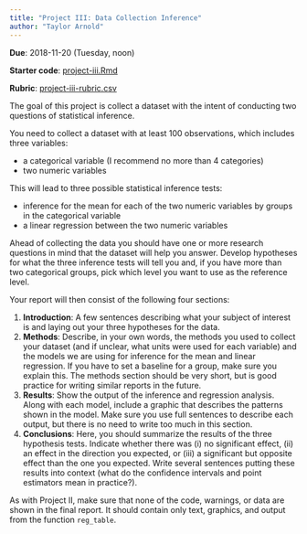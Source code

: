 ```yaml
---
title: "Project III: Data Collection Inference"
author: "Taylor Arnold"
---
```


**Due**: 2018-11-20 (Tuesday, noon)

**Starter code**: <a href="https://raw.githubusercontent.com/statsmaths/stat209-f18/master/projects/project-iii.Rmd" download="project-iii.Rmd" target="_blank">project-iii.Rmd</a>

**Rubric**: [project-iii-rubric.csv](https://github.com/statsmaths/stat209-f18/blob/master/projects/project-iii-rubric.csv)

The goal of this project is collect a dataset with the intent of conducting
two questions of statistical inference.

You need to collect a dataset with at least 100 observations, which includes
three variables:

- a categorical variable (I recommend no more than 4 categories)
- two numeric variables

This will lead to three possible statistical inference tests:

- inference for the mean for each of the two numeric variables by groups in
the categorical variable
- a linear regression between the two numeric variables

Ahead of collecting the data you should have one or more research questions in
mind that the dataset will help you answer. Develop hypotheses for what the
three inference tests will tell you and, if you have more than two categorical
groups, pick which level you want to use as the reference level.

Your report will then consist of the following four sections:

1. **Introduction**: A few sentences describing what your subject of interest
is and laying out your three hypotheses for the data.
2. **Methods**: Describe, in your own words, the methods you used to collect
your dataset (and if unclear, what units were used for each variable) and the
models we are using for inference for the mean and linear regression. If you
have to set a baseline for a group, make sure you explain this. The methods
section should be very short, but is good practice for writing similar reports
in the future.
3. **Results**: Show the output of the inference and regression analysis.
Along with each model, include a graphic that describes the patterns shown in
the model. Make sure you use full sentences to describe each output, but there
is no need to write too much in this section.
4. **Conclusions**: Here, you should summarize the results of the three
hypothesis tests. Indicate whether there was (i) no significant effect, (ii)
an effect in the direction you expected, or (iii) a significant but opposite
effect than the one you expected. Write several sentences putting these
results into context (what do the confidence intervals and point estimators
mean in practice?).

As with Project II, make sure that none of the code, warnings, or data are
shown in the final report. It should contain only text, graphics, and output
from the function `reg_table`.
